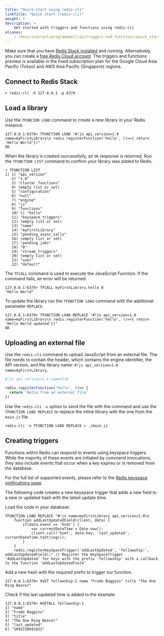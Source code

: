 ```yaml
---
title: "Quick start using redis-cli"
linkTitle: "Quick start (redis-cli)"
weight: 2
description: >
    Get started with triggers and functions using redis-cli
aliases:
    - /docs/interact/programmability/triggers-and-functions/quick_start    
---
```


Make sure that you have [Redis Stack installed](/docs/getting-started/install-stack/) and running. Alternatively, you can create a [free Redis Cloud account](https://redis.com/try-free/?utm_source=redisio&utm_medium=referral&utm_campaign=2023-09-try_free&utm_content=cu-redis_cloud_users). The triggers and functions preview is available in the fixed subscription plan for the Google Cloud Asia Pacific (Tokyo) and AWS Asia Pacific (Singapore) regions.

## Connect to Redis Stack

```Shell
> redis-cli -h 127.0.0.1 -p 6379
```

## Load a library

Use the `TFUNCION LOAD` command to create a new library in your Redis instance.

```Shell
127.0.0.1:6379> TFUNCTION LOAD "#!js api_version=1.0 name=myFirstLibrary\n redis.registerFunction('hello', ()=>{ return 'Hello World'})"
OK
```

When the library is created successfully, an `OK` response is returned. Run the `TFUNCTION LIST` command to confirm your library was added to Redis.

```shell
> TFUNCTION LIST
1) 1) "api_version"
   2) "1.0"
   3) "cluster_functions"
   4) (empty list or set)
   5) "configuration"
   6) "null"
   7) "engine"
   8) "js"
   9) "functions"
   10) 1) "hello"
   11) "keyspace_triggers"
   12) (empty list or set)
   13) "name"
   14) "myFirstLibrary"
   15) "pending_async_calls"
   16) (empty list or set)
   17) "pending_jobs"
   18) "0"
   19) "stream_triggers"
   20) (empty list or set)
   21) "user"
   22) "default"
```

The `TFCALL` command is used to execute the JavaScript Function. If the command fails, an error will be returned.

```Shell
127.0.0.1:6379> TFCALL myFirstLibrary.hello 0
"Hello World"
```

To update the library run the `TFUNCTION LOAD` command with the additional parameter `REPLACE`.

```Shell
127.0.0.1:6379> TFUNCTION LOAD REPLACE "#!js api_version=1.0 name=myFirstLibrary\n redis.registerFunction('hello', ()=>{ return 'Hello World updated'})"
OK
```

## Uploading an external file

Use the `redis-cli` command to upload JavaScript from an external file. The file needs to contain the header, which contains the engine identifier, the API version, and the library name: `#!js api_version=1.0 name=myFirstLibrary`.

```JavaScript
#!js api_version=1.0 name=lib

redis.registerFunction('hello', ()=> {
  return 'Hello from an external file'
})
```

Use the `redis-cli -x` option to send the file with the command and use the `TFUNCTION LOAD REPLACE` to replace the inline library with the one from the `main.js` file.

```Shell
redis-cli -x TFUNCTION LOAD REPLACE < ./main.js
```

## Creating triggers

Functions within Redis can respond to events using keyspace triggers. While the majority of these events are initiated by command invocations, they also include events that occur when a key expires or is removed from the database.

For the full list of supported events, please refer to the [Redis keyspace notifications page](https://redis.io/docs/manual/keyspace-notifications/#events-generated-by-different-commands/?utm_source=redis\&utm_medium=app\&utm_campaign=redisinsight_triggers_and_functions_guide).

The following code creates a new keyspace trigger that adds a new field to a new or updated hash with the latest update time. 

Load the code in your database:

```redis Load keyspace example
TFUNCTION LOAD REPLACE "#!js name=myFirstLibrary api_version=1.0\n 
    function addLastUpdatedField(client, data) {
        if(data.event == 'hset') {
            var currentDateTime = Date.now();
            client.call('hset', data.key, 'last_updated', currentDateTime.toString());
        }
    } 
    redis.registerKeySpaceTrigger('addLastUpdated', 'fellowship:', addLastUpdatedField);" // Register the KeySpaceTrigger 'AddLastUpdated' for keys with the prefix 'fellowship' with a callback to the function 'addLastUpdatedField'
```

Add a new hash with the required prefix to trigger our function.

```Shell
127.0.0.1:6379> HSET fellowship:1 name "Frodo Baggins" title "The One Ring Bearer"
```

Check if the last updated time is added to the example.

```Shell
127.0.0.1:6379> HGETALL fellowship:1
1) "name"
2) "Frodo Baggins"
3) "title"
4) "The One Ring Bearer"
5) "last_updated"
6) "1693238681822"
```
